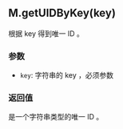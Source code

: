 ## M.getUIDByKey(key)

根据 key 得到唯一 ID 。

### 参数

* `key`: 字符串的 key ，必须参数

### 返回值

是一个字符串类型的唯一 ID 。
